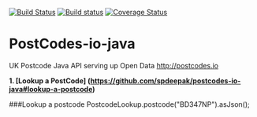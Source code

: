 [![Build Status](https://travis-ci.org/spdeepak/postcodes-io-java.svg?branch=master)](https://travis-ci.org/spdeepak/postcodes-io-java)
[![Build status](https://ci.appveyor.com/api/projects/status/ugthr96uix5pmim7?svg=true)](https://ci.appveyor.com/project/spdeepak/postcodes-io-java)
[![Coverage Status](https://coveralls.io/repos/github/spdeepak/postcodes-io-java/badge.svg?branch=master)](https://coveralls.io/github/spdeepak/postcodes-io-java?branch=master)

# PostCodes-io-java
UK Postcode Java API serving up Open Data http://postcodes.io

<b>1. [Lookup a PostCode] (https://github.com/spdeepak/postcodes-io-java#lookup-a-postcode)</b>

###Lookup a postcode
	PostcodeLookup.postcode("BD347NP").asJson();